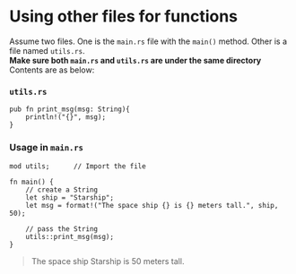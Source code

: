 # Using other files for functions
Assume two files. One is the `main.rs` file with the `main()` method. Other is a file named `utils.rs`.  
<b>Make sure both `main.rs` and `utils.rs` are under the same directory</b>
Contents are as below:  
### `utils.rs`
```
pub fn print_msg(msg: String){
    println!("{}", msg);
}
```
### Usage in `main.rs`
```
mod utils;      // Import the file

fn main() {
    // create a String
    let ship = "Starship";
    let msg = format!("The space ship {} is {} meters tall.", ship, 50);

    // pass the String
    utils::print_msg(msg);
}
```
> The space ship Starship is 50 meters tall.


